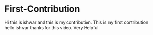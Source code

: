 # First-Contribution
Hi this is ishwar and this is my contribution.
This is my first contribution
hello ishwar thanks for this video. Very Helpful
